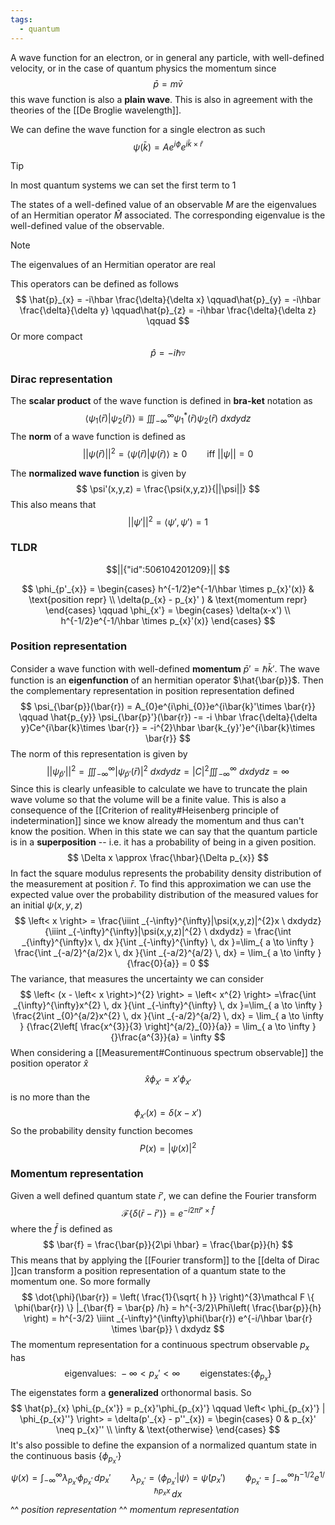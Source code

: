 ```yaml
---
tags:
  - quantum
---
```

A wave function for an electron, or in general any particle, with well-defined velocity, or in the case of quantum physics the momentum since
$$
\bar{p} = m\bar{v}
$$
this wave function is also a **plain wave**. This is also in agreement with the theories of the [[De Broglie wavelength]]. 

We can define the wave function for a single electron as such
$$
\psi(\bar{k}) = Ae^{i\phi}e^{i\bar{k} \times \bar{r}}
$$
>[!tip]
>In most quantum systems we can set the first term to $1$

The states of a well-defined value of an observable $M$ are the eigenvalues of an Hermitian operator $\hat{M}$ associated. The corresponding eigenvalue is the well-defined value of the observable.

>[!note]
>The eigenvalues of an Hermitian operator are real

This operators can be defined as follows
$$
\hat{p}_{x} = -i\hbar \frac{\delta}{\delta x} \qquad\hat{p}_{y} = -i\hbar \frac{\delta}{\delta y} \qquad\hat{p}_{z} = -i\hbar \frac{\delta}{\delta z} \qquad
$$
Or more compact
$$
\hat{p} = -i\hbar \triangledown 
$$
### Dirac representation

The **scalar product** of the wave function is defined in **bra-ket** notation as 
$$
\left< \psi_{1}(\bar{r}) | \psi_{2}(\bar{r}) \right>  \equiv \iiint _{-\infty}^{\infty}\psi_{1}^{*}(\bar{r})\psi_{2}(\bar{r}) \ dxdydz
$$
The **norm** of a wave function is defined as 
$$
||\psi(\bar{r})||^{2} = \left< \psi(\bar{r}) | \psi(\bar{r})\right>  \geq 0 \qquad \text{iff } ||\psi|| =0
$$

The **normalized wave function** is given by
$$
\psi'(x,y,z) = \frac{\psi(x,y,z)}{||\psi||}
$$
This also means that 
$$
|| \psi'||^{2} = \left< \psi',\psi' \right> = 1 
$$
### TLDR

```math
||{"id":506104201209}||


```
$$
\phi_{p'_{x}} = \begin{cases}
h^{-1/2}e^{-1/\hbar \times p_{x}'(x)}  & \text{position repr} \\
\delta(p_{x} - p_{x}' )  & \text{momentum repr}
\end{cases}
\qquad \phi_{x'} = \begin{cases}
\delta(x-x') \\
h^{-1/2}e^{-1/\hbar \times p_{x}'(x)}  
\end{cases}
$$
### Position representation

Consider a wave function with well-defined **momentum** $\bar{p}'=\hbar \bar{k}'$. The wave function is an **eigenfunction** of an hermitian operator $\hat{\bar{p}}$. Then the complementary representation in position representation defined 
$$
\psi_{\bar{p}}(\bar{r}) = A_{0}e^{i\phi_{0}}e^{i\bar{k}'\times \bar{r}} \qquad \hat{p_{y}} \psi_{\bar{p}'}(\bar{r}) -= -i \hbar \frac{\delta}{\delta y}Ce^{i\bar{k}\times \bar{r}} = -i^{2}\hbar \bar{k_{y}'}e^{i\bar{k}\times \bar{r}}
$$
The norm of this representation is given by
$$
||\psi_{\bar{p}'}||^{2} = \iiint _{-\infty}^{\infty}|\psi_{\bar{p}'}(\bar{r})|^{2} \ dxdydz = |C|^{2}\iiint_{-\infty}^{\infty}  \ dxdydz = \infty
$$
Since this is clearly unfeasible to calculate we have to truncate the plain wave volume so that the volume will be a finite value. This is also a consequence of the [[Criterion of reality#Heisenberg principle of indetermination]] since we know already the momentum and thus can't know the position. When in this state we can say that the quantum particle is in a **superposition** -- i.e. it has a probability of being in a given position.
$$
\Delta x \approx \frac{\hbar}{\Delta p_{x}}
$$
In fact the square modulus represents the probability density distribution of the measurement at position $\bar{r}$. To find this approximation we can use the expected value over the probability distribution of the measured values for an initial $\psi(x,y,z)$
$$
\left< x \right> = \frac{\iiint _{-\infty}^{\infty}|\psi(x,y,z)|^{2}x \ dxdydz}{\iiint _{-\infty}^{\infty}|\psi(x,y,z)|^{2} \ dxdydz} = \frac{\int _{\infty}^{\infty}x \, dx }{\int _{-\infty}^{\infty} \, dx }=\lim_{ a \to \infty } \frac{\int _{-a/2}^{a/2}x \, dx }{\int _{-a/2}^{a/2} \, dx} = \lim_{ a \to \infty } {\frac{0}{a}} = 0
$$
The variance, that measures the uncertainty we can consider
$$
\left< (x - \left< x \right>)^{2}  \right> = \left< x^{2}  \right>  =\frac{\int _{\infty}^{\infty}x^{2} \, dx }{\int _{-\infty}^{\infty} \, dx }=\lim_{ a \to \infty } \frac{2\int _{0}^{a/2}x^{2} \, dx }{\int _{-a/2}^{a/2} \, dx} = \lim_{ a \to \infty } {\frac{2\left[ \frac{x^{3}}{3} \right]^{a/2}_{0}}{a}} = \lim_{ a \to \infty } {}\frac{a^{3}}{a} = \infty
$$
When considering a [[Measurement#Continuous spectrum observable]] the position operator $\hat{x}$
$$
\hat{x}\phi_{x'} = x'\phi_{x'}
$$
is no more than the 
$$
\phi_{x'}(x) = \delta(x - x')
$$
So the probability density function becomes
$$
P(x) = | \psi (x)| ^{2}
$$
### Momentum representation

Given a well defined quantum state $\bar{r}'$, we can define the Fourier transform 
$$
\mathcal F \{ \delta(\bar{r} - \bar{r}') \} =  e^{-i 2\pi \bar{r}' \times \bar{f}}
$$
where the $\bar{f}$ is defined as
$$
\bar{f} = \frac{\bar{p}}{2\pi \hbar} = \frac{\bar{p}}{h}
$$
This means that by applying the [[Fourier transform]] to the [[delta of Dirac ]]can transform a position representation of a quantum state to the momentum one. So more formally
$$
\dot{\phi}(\bar{r}) = \left( \frac{1}{\sqrt{ h }} \right)^{3}\mathcal  F \{ \phi(\bar{r}) \} |_{\bar{f} = \bar{p} /h}  = h^{-3/2}\Phi\left( \frac{\bar{p}}{h} \right) = h^{-3/2} \iiint _{-\infty}^{\infty}\phi(\bar{r}) e^{-i/\hbar \bar{r} \times \bar{p}} \ dxdydz
$$
The momentum representation for a continuous spectrum observable $p_{x}$ has
$$
\text{eigenvalues: } -\infty < p_{x}' < \infty \qquad \text{eigenstates:} \{ \phi_{p_{x}} \} 
$$
The eigenstates form a **generalized** orthonormal basis. So
$$
\hat{p}_{x} \phi_{p_{x'}} = p_{x}'\phi_{p_{x}'} \qquad \left< \phi_{p_{x}'} | \phi_{p_{x}''} \right> = \delta(p'_{x} - p''_{x})  = \begin{cases}
0  & p_{x}' \neq p_{x}'' \\
\infty  & \text{otherwise}
\end{cases}
$$
It's also possible to define the expansion of a normalized quantum state in the continuous basis $\{ \phi_{p_{x}'} \}$
$$
\psi(x) = \int _{-\infty}^{\infty}\lambda_{p_{x}'}\phi_{p_{x}'} \, dp_{x}' \qquad \lambda_{p_{x}'} = \left< \phi_{p_{x}'} | \psi \right> =  \dot{\psi}(p_{x}') \qquad \phi_{p_{x}'} = \int _{-\infty}^{\infty}h^{-1/2}e^{1/\hbar p_{x}x} \, dx 
$$
					^^ *position representation*                                                          ^^ *momentum representation*

